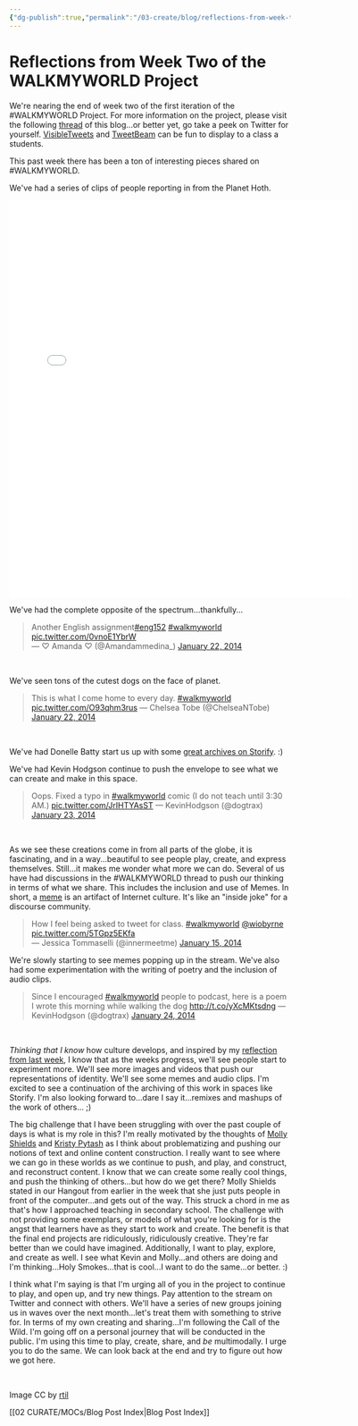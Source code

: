 ```yaml
---
{"dg-publish":true,"permalink":"/03-create/blog/reflections-from-week-two-of-the-walkmyworld-project/","title":"Reflections from Week Two of the #WALKMYWORLD Project","tags":["online-content-construction","walkmyworld"]}
---
```


# Reflections from Week Two of the WALKMYWORLD Project

We're nearing the end of week two of the first iteration of the #WALKMYWORLD Project. For more information on the project, please visit the following [thread](http://wiobyrne.com/tag/walkmyworld/) of this blog...or better yet, go take a peek on Twitter for yourself. [VisibleTweets](http://visibletweets.com/#query=%23walkmyworld&animation=1) and [TweetBeam](http://www.tweetbeam.com/show?query=%23WALKMYWORLD) can be fun to display to a class a students.

This past week there has been a ton of interesting pieces shared on #WALKMYWORLD.

We've had a series of clips of people reporting in from the Planet Hoth.

<iframe src="//instagram.com/p/jfC0_elIUV/embed/" height="710" width="612" frameborder="0" scrolling="no"></iframe>

We've had the complete opposite of the spectrum...thankfully...

<blockquote class="twitter-tweet" lang="en">Another English assignment<a href="https://twitter.com/search?q=%23eng152&amp;src=hash">#eng152</a> <a href="https://twitter.com/search?q=%23walkmyworld&amp;src=hash">#walkmyworld</a> <a href="http://t.co/0vnoE1YbrW">pic.twitter.com/0vnoE1YbrW</a><div></div>— ♡ Amanda ♡ (@Amandammedina_) <a href="https://twitter.com/Amandammedina_/statuses/426011347743031297">January 22, 2014</a></blockquote> 

<script charset="utf-8" type="text/javascript" src="//platform.twitter.com/widgets.js" async></script>

We've seen tons of the cutest dogs on the face of planet.

<blockquote class="twitter-tweet" lang="en">This is what I come home to every day. <a href="https://twitter.com/search?q=%23walkmyworld&amp;src=hash">#walkmyworld</a> <a href="http://t.co/O93qhm3rus">pic.twitter.com/O93qhm3rus</a> — Chelsea Tobe (@ChelseaNTobe) <a href="https://twitter.com/ChelseaNTobe/statuses/425864821188222977">January 22, 2014</a></blockquote>

 

<script charset="utf-8" type="text/javascript" src="//platform.twitter.com/widgets.js" async></script>

We've had Donelle Batty start us up with some [great archives on Storify](http://storify.com/dbatty1/walkmyworld-project-1). :)

We've had Kevin Hodgson continue to push the envelope to see what we can create and make in this space.

<blockquote class="twitter-tweet" lang="en">Oops. Fixed a typo in <a href="https://twitter.com/search?q=%23walkmyworld&amp;src=hash">#walkmyworld</a> comic (I do not teach until 3:30 AM.) <a href="http://t.co/JrIHTYAsST">pic.twitter.com/JrIHTYAsST</a> — KevinHodgson (@dogtrax) <a href="https://twitter.com/dogtrax/statuses/426481877646471168">January 23, 2014</a></blockquote> 

<script charset="utf-8" type="text/javascript" src="//platform.twitter.com/widgets.js" async></script>

As we see these creations come in from all parts of the globe, it is fascinating, and in a way...beautiful to see people play, create, and express themselves. Still...it makes me wonder what more we can do. Several of us have had discussions in the #WALKMYWORLD thread to push our thinking in terms of what we share. This includes the inclusion and use of Memes. In short, a [meme](http://netforbeginners.about.com/od/weirdwebculture/f/What-Is-an-Internet-Meme.htm) is an artifact of Internet culture. It's like an "inside joke" for a discourse community.

<blockquote class="twitter-tweet" lang="en">How I feel being asked to tweet for class. <a href="https://twitter.com/search?q=%23walkmyworld&amp;src=hash">#walkmyworld</a> <a href="https://twitter.com/wiobyrne">@wiobyrne</a> <a href="http://t.co/5TGpz5EKfa">pic.twitter.com/5TGpz5EKfa</a><div></div>— Jessica Tommaselli (@innermeetme) <a href="https://twitter.com/innermeetme/statuses/423256228567863297">January 15, 2014</a></blockquote>

<script charset="utf-8" type="text/javascript" src="//platform.twitter.com/widgets.js" async></script>

We're slowly starting to see memes popping up in the stream. We've also had some experimentation with the writing of poetry and the inclusion of audio clips.

<blockquote class="twitter-tweet" lang="en">Since I encouraged <a href="https://twitter.com/search?q=%23walkmyworld&amp;src=hash">#walkmyworld</a> people to podcast, here is a poem I wrote this morning while walking the dog <a href="http://t.co/yXcMKtsdng">http://t.co/yXcMKtsdng</a> — KevinHodgson (@dogtrax) <a href="https://twitter.com/dogtrax/statuses/426665028117598208">January 24, 2014</a></blockquote> 

<script charset="utf-8" type="text/javascript" src="//platform.twitter.com/widgets.js" async></script>

_Thinking that I know_ how culture develops, and inspired by my [reflection from last week](http://wiobyrne.com/reflections-from-week-one-of-the-walkmyworld-project/), I know that as the weeks progress, we'll see people start to experiment more. We'll see more images and videos that push our representations of identity. We'll see some memes and audio clips. I'm excited to see a continuation of the archiving of this work in spaces like Storify. I'm also looking forward to...dare I say it...remixes and mashups of the work of others... ;)

The big challenge that I have been struggling with over the past couple of days is what is my role in this? I'm really motivated by the thoughts of [Molly Shields](https://twitter.com/ShieldsMolly) and [Kristy Pytash](https://twitter.com/kpytash) as I think about problematizing and pushing our notions of text and online content construction. I really want to see where we can go in these worlds as we continue to push, and play, and construct, and reconstruct content. I know that we can create some really cool things, and push the thinking of others...but how do we get there? Molly Shields stated in our Hangout from earlier in the week that she just puts people in front of the computer...and gets out of the way. This struck a chord in me as that's how I approached teaching in secondary school. The challenge with not providing some exemplars, or models of what you're looking for is the angst that learners have as they start to work and create. The benefit is that the final end projects are ridiculously, ridiculously creative. They're far better than we could have imagined. Additionally, I want to play, explore, and create as well. I see what Kevin and Molly...and others are doing and I'm thinking...Holy Smokes...that is cool...I want to do the same...or better. :)

I think what I'm saying is that I'm urging all of you in the project to continue to play, and open up, and try new things. Pay attention to the stream on Twitter and connect with others. We'll have a series of new groups joining us in waves over the next month...let's treat them with something to strive for. In terms of my own creating and sharing...I'm following the Call of the Wild. I'm going off on a personal journey that will be conducted in the public. I'm using this time to play, create, share, and _be_ multimodally. I urge you to do the same. We can look back at the end and try to figure out how we got here.

 

Image CC by [rtil](http://www.deviantart.com/art/walking-99512008)

[[02 CURATE/MOCs/Blog Post Index\|Blog Post Index]]